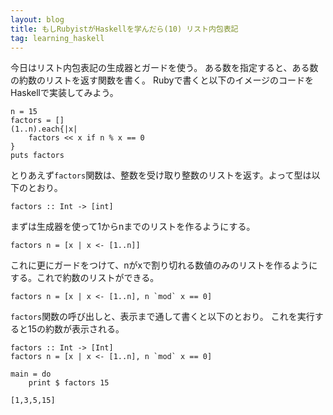 ```yaml
---
layout: blog
title: もしRubyistがHaskellを学んだら(10) リスト内包表記
tag: learning_haskell
---
```




今日はリスト内包表記の生成器とガードを使う。
ある数を指定すると、ある数の約数のリストを返す関数を書く。
Rubyで書くと以下のイメージのコードをHaskellで実装してみよう。

~~~~
n = 15
factors = []
(1..n).each{|x|
	factors << x if n % x == 0
}
puts factors
~~~~

とりあえず`factors`関数は、整数を受け取り整数のリストを返す。よって型は以下のとおり。

~~~~
factors :: Int -> [int]
~~~~

まずは生成器を使って1からnまでのリストを作るようにする。

~~~~
factors n = [x | x <- [1..n]]
~~~~

これに更にガードをつけて、nがxで割り切れる数値のみのリストを作るようにする。これで約数のリストができる。

~~~~
factors n = [x | x <- [1..n], n `mod` x == 0]
~~~~

`factors`関数の呼び出しと、表示まで通して書くと以下のとおり。
これを実行すると15の約数が表示される。

~~~~
factors :: Int -> [Int]
factors n = [x | x <- [1..n], n `mod` x == 0]

main = do
	print $ factors 15
~~~~

~~~~
[1,3,5,15]
~~~~
